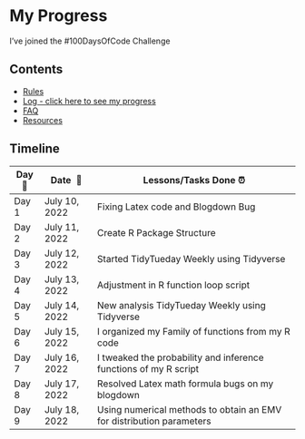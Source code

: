 My Progress
================

I’ve joined the \#100DaysOfCode Challenge

## Contents

-   [Rules](rules.md)
-   [Log - click here to see my progress](log.md)
-   [FAQ](FAQ.md)
-   [Resources](resources.md)

## Timeline

| **Day:pushpin:** | **Date  :calendar:** | **Lessons/Tasks Done :alarm_clock:**                                 |
|------------------|----------------------|----------------------------------------------------------------------|
| Day 1            | July 10, 2022        | Fixing Latex code and Blogdown Bug                                   |
| Day 2            | July 11, 2022        | Create R Package Structure                                           |
| Day 3            | July 12, 2022        | Started TidyTueday Weekly using Tidyverse                            |
| Day 4            | July 13, 2022        | Adjustment in R function loop script                                 |
| Day 5            | July 14, 2022        | New analysis TidyTueday Weekly using Tidyverse                       |
| Day 6            | July 15, 2022        | I organized my Family of functions from my R code                    |
| Day 7            | July 16, 2022        | I tweaked the probability and inference functions of my R script     |
| Day 8            | July 17, 2022        | Resolved Latex math formula bugs on my blogdown                      |
| Day 9            | July 18, 2022        | Using numerical methods to obtain an EMV for distribution parameters |
